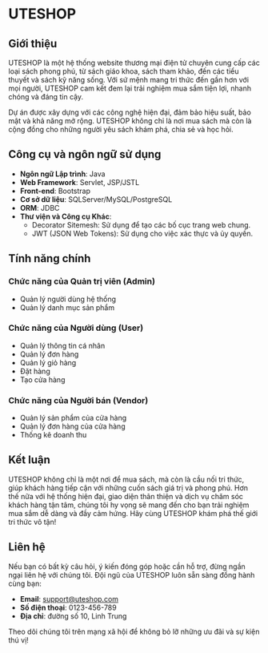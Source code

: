 # UTESHOP
## Giới thiệu 
UTESHOP là một hệ thống website thương mại điện tử chuyên cung cấp các loại sách phong phú, từ sách giáo khoa, sách tham khảo, đến các tiểu thuyết và sách kỹ năng sống. Với sứ mệnh mang tri thức đến gần hơn với mọi người, UTESHOP cam kết đem lại trải nghiệm mua sắm tiện lợi, nhanh chóng và đáng tin cậy.

Dự án được xây dựng với các công nghệ hiện đại, đảm bảo hiệu suất, bảo mật và khả năng mở rộng. UTESHOP không chỉ là nơi mua sách mà còn là cộng đồng cho những người yêu sách khám phá, chia sẻ và học hỏi.
## Công cụ và ngôn ngữ sử dụng
- **Ngôn ngữ Lập trình**: Java
- **Web Framework**: Servlet, JSP/JSTL
- **Front-end**: Bootstrap
- **Cơ sở dữ liệu**: SQLServer/MySQL/PostgreSQL
- **ORM**: JDBC
- **Thư viện và Công cụ Khác**:
  - Decorator Sitemesh: Sử dụng để tạo các bố cục trang web chung.
  - JWT (JSON Web Tokens): Sử dụng cho việc xác thực và ủy quyền.
## Tính năng chính
### Chức năng của Quản trị viên (Admin)
- Quản lý người dùng hệ thống
- Quản lý danh mục sản phẩm
### Chức năng của Người dùng (User)
- Quản lý thông tin cá nhân
- Quản lý đơn hàng
- Quản lý giỏ hàng
- Đặt hàng
- Tạo cửa hàng
### Chức năng của Người bán (Vendor)
- Quản lý sản phẩm của cửa hàng
- Quản lý đơn hàng của cửa hàng
- Thống kê doanh thu
## Kết luận 
UTESHOP không chỉ là một nơi để mua sách, mà còn là cầu nối tri thức, giúp khách hàng tiếp cận với những cuốn sách giá trị và phong phú. Hơn thế nữa với hệ thống hiện đại, giao diện thân thiện và dịch vụ chăm sóc khách hàng tận tâm, chúng tôi hy vọng sẽ mang đến cho bạn trải nghiệm mua sắm dễ dàng và đầy cảm hứng. Hãy cùng UTESHOP khám phá thế giới tri thức vô tận!
## Liên hệ 
Nếu bạn có bất kỳ câu hỏi, ý kiến đóng góp hoặc cần hỗ trợ, đừng ngần ngại liên hệ với chúng tôi. Đội ngũ của UTESHOP luôn sẵn sàng đồng hành cùng bạn:

- **Email**: support@uteshop.com  
- **Số điện thoại**: 0123-456-789  
- **Địa chỉ**: đường số 10, Linh Trung  

Theo dõi chúng tôi trên mạng xã hội để không bỏ lỡ những ưu đãi và sự kiện thú vị!
